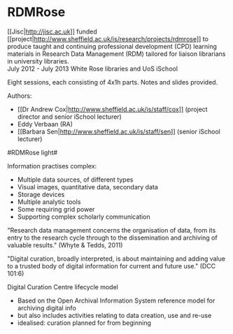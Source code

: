 # RDMRose #

[[Jisc|http://jisc.ac.uk]] funded [[project|http://www.sheffield.ac.uk/is/research/projects/rdmrose]] to produce taught and continuing professional development (CPD) learning materials in Research Data Management (RDM) tailored for liaison librarians in university libraries.  
July 2012 - July 2013
White Rose libraries and UoS iSchool

Eight sessions, each consisting of 4x1h parts.  Notes and slides provided.

Authors:

 * [[Dr Andrew Cox|http://www.sheffield.ac.uk/is/staff/cox]] (project director and senior iSchool lecturer)
 * Eddy Verbaan (RA)
 * [[Barbara Sen|http://www.sheffield.ac.uk/is/staff/sen]] (senior iSchool lecturer)

#RDMRose light#

Information practises complex:
 * Multiple data sources, of different types
 * Visual images, quantitative data, secondary data
 * Storage devices
 * Multiple analytic tools
 * Some requiring grid power
 * Supporting complex scholarly communication

"Research data management concerns the organisation of data, from its entry to the research cycle through to the dissemination and archiving of valuable results." (Whyte & Tedds, 2011)

"Digital curation, broadly interpreted, is about maintaining and adding value to a trusted body of digital information for current and future use." (DCC 101:6)

Digital Curation Centre lifecycle model
 * Based on the Open Archival Information System reference model for archiving digital info
 * but also includes activities relating to data creation, use and re-use
 * idealised: curation planned for from beginning

